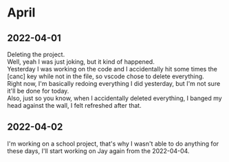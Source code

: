 # April

## 2022-04-01

Deleting the project.  
Well, yeah I was just joking, but it kind of happened.  
Yesterday I was working on the code and I accidentally hit some times the [canc] key while not in the file, so vscode chose to delete everything.  
Right now, I'm basically redoing everything I did yesterday, but I'm not sure it'll be done for today.  
Also, just so you know, when I accidentally deleted everything, I banged my head against the wall, I felt refreshed after that.

## 2022-04-02

I'm working on a school project, that's why I wasn't able to do anything for these days, I'll start working on Jay again from the 2022-04-04.
